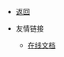 <!-- _navbar.md -->

* [返回](/_sidebar.md)
  
  


* 友情链接
  * [在线文档](http://samli006.x3322.net:86/#/list)
  

